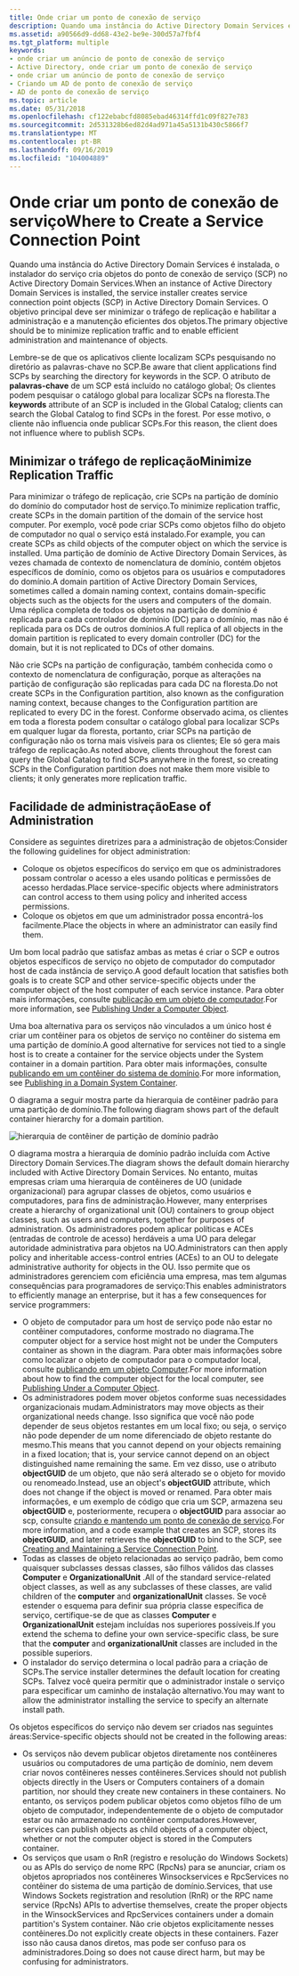 ```yaml
---
title: Onde criar um ponto de conexão de serviço
description: Quando uma instância do Active Directory Domain Services é instalada, o instalador do serviço cria objetos do ponto de conexão de serviço (SCP) no Active Directory Domain Services.
ms.assetid: a90566d9-dd68-43e2-be9e-300d57a7fbf4
ms.tgt_platform: multiple
keywords:
- onde criar um anúncio de ponto de conexão de serviço
- Active Directory, onde criar um ponto de conexão de serviço
- onde criar um anúncio de ponto de conexão de serviço
- Criando um AD de ponto de conexão de serviço
- AD de ponto de conexão de serviço
ms.topic: article
ms.date: 05/31/2018
ms.openlocfilehash: cf122ebabcfd8085ebad46314ffd1c09f827e783
ms.sourcegitcommit: 2d531328b6ed82d4ad971a45a5131b430c5866f7
ms.translationtype: MT
ms.contentlocale: pt-BR
ms.lasthandoff: 09/16/2019
ms.locfileid: "104004889"
---
```

# <a name="where-to-create-a-service-connection-point"></a><span data-ttu-id="769c2-108">Onde criar um ponto de conexão de serviço</span><span class="sxs-lookup"><span data-stu-id="769c2-108">Where to Create a Service Connection Point</span></span>

<span data-ttu-id="769c2-109">Quando uma instância do Active Directory Domain Services é instalada, o instalador do serviço cria objetos do ponto de conexão de serviço (SCP) no Active Directory Domain Services.</span><span class="sxs-lookup"><span data-stu-id="769c2-109">When an instance of Active Directory Domain Services is installed, the service installer creates service connection point objects (SCP) in Active Directory Domain Services.</span></span> <span data-ttu-id="769c2-110">O objetivo principal deve ser minimizar o tráfego de replicação e habilitar a administração e a manutenção eficientes dos objetos.</span><span class="sxs-lookup"><span data-stu-id="769c2-110">The primary objective should be to minimize replication traffic and to enable efficient administration and maintenance of objects.</span></span>

<span data-ttu-id="769c2-111">Lembre-se de que os aplicativos cliente localizam SCPs pesquisando no diretório as palavras-chave no SCP.</span><span class="sxs-lookup"><span data-stu-id="769c2-111">Be aware that client applications find SCPs by searching the directory for keywords in the SCP.</span></span> <span data-ttu-id="769c2-112">O atributo de **palavras-chave** de um SCP está incluído no catálogo global; Os clientes podem pesquisar o catálogo global para localizar SCPs na floresta.</span><span class="sxs-lookup"><span data-stu-id="769c2-112">The **keywords** attribute of an SCP is included in the Global Catalog; clients can search the Global Catalog to find SCPs in the forest.</span></span> <span data-ttu-id="769c2-113">Por esse motivo, o cliente não influencia onde publicar SCPs.</span><span class="sxs-lookup"><span data-stu-id="769c2-113">For this reason, the client does not influence where to publish SCPs.</span></span>

## <a name="minimize-replication-traffic"></a><span data-ttu-id="769c2-114">Minimizar o tráfego de replicação</span><span class="sxs-lookup"><span data-stu-id="769c2-114">Minimize Replication Traffic</span></span>

<span data-ttu-id="769c2-115">Para minimizar o tráfego de replicação, crie SCPs na partição de domínio do domínio do computador host de serviço.</span><span class="sxs-lookup"><span data-stu-id="769c2-115">To minimize replication traffic, create SCPs in the domain partition of the domain of the service host computer.</span></span> <span data-ttu-id="769c2-116">Por exemplo, você pode criar SCPs como objetos filho do objeto de computador no qual o serviço está instalado.</span><span class="sxs-lookup"><span data-stu-id="769c2-116">For example, you can create SCPs as child objects of the computer object on which the service is installed.</span></span> <span data-ttu-id="769c2-117">Uma partição de domínio de Active Directory Domain Services, às vezes chamada de contexto de nomenclatura de domínio, contém objetos específicos de domínio, como os objetos para os usuários e computadores do domínio.</span><span class="sxs-lookup"><span data-stu-id="769c2-117">A domain partition of Active Directory Domain Services, sometimes called a domain naming context, contains domain-specific objects such as the objects for the users and computers of the domain.</span></span> <span data-ttu-id="769c2-118">Uma réplica completa de todos os objetos na partição de domínio é replicada para cada controlador de domínio (DC) para o domínio, mas não é replicada para os DCs de outros domínios.</span><span class="sxs-lookup"><span data-stu-id="769c2-118">A full replica of all objects in the domain partition is replicated to every domain controller (DC) for the domain, but it is not replicated to DCs of other domains.</span></span>

<span data-ttu-id="769c2-119">Não crie SCPs na partição de configuração, também conhecida como o contexto de nomenclatura de configuração, porque as alterações na partição de configuração são replicadas para cada DC na floresta.</span><span class="sxs-lookup"><span data-stu-id="769c2-119">Do not create SCPs in the Configuration partition, also known as the configuration naming context, because changes to the Configuration partition are replicated to every DC in the forest.</span></span> <span data-ttu-id="769c2-120">Conforme observado acima, os clientes em toda a floresta podem consultar o catálogo global para localizar SCPs em qualquer lugar da floresta, portanto, criar SCPs na partição de configuração não os torna mais visíveis para os clientes; Ele só gera mais tráfego de replicação.</span><span class="sxs-lookup"><span data-stu-id="769c2-120">As noted above, clients throughout the forest can query the Global Catalog to find SCPs anywhere in the forest, so creating SCPs in the Configuration partition does not make them more visible to clients; it only generates more replication traffic.</span></span>

## <a name="ease-of-administration"></a><span data-ttu-id="769c2-121">Facilidade de administração</span><span class="sxs-lookup"><span data-stu-id="769c2-121">Ease of Administration</span></span>

<span data-ttu-id="769c2-122">Considere as seguintes diretrizes para a administração de objetos:</span><span class="sxs-lookup"><span data-stu-id="769c2-122">Consider the following guidelines for object administration:</span></span>

-   <span data-ttu-id="769c2-123">Coloque os objetos específicos do serviço em que os administradores possam controlar o acesso a eles usando políticas e permissões de acesso herdadas.</span><span class="sxs-lookup"><span data-stu-id="769c2-123">Place service-specific objects where administrators can control access to them using policy and inherited access permissions.</span></span>
-   <span data-ttu-id="769c2-124">Coloque os objetos em que um administrador possa encontrá-los facilmente.</span><span class="sxs-lookup"><span data-stu-id="769c2-124">Place the objects in where an administrator can easily find them.</span></span>

<span data-ttu-id="769c2-125">Um bom local padrão que satisfaz ambas as metas é criar o SCP e outros objetos específicos de serviço no objeto de computador do computador host de cada instância de serviço.</span><span class="sxs-lookup"><span data-stu-id="769c2-125">A good default location that satisfies both goals is to create SCP and other service-specific objects under the computer object of the host computer of each service instance.</span></span> <span data-ttu-id="769c2-126">Para obter mais informações, consulte [publicação em um objeto de computador](publishing-under-a-computer-object.md).</span><span class="sxs-lookup"><span data-stu-id="769c2-126">For more information, see [Publishing Under a Computer Object](publishing-under-a-computer-object.md).</span></span>

<span data-ttu-id="769c2-127">Uma boa alternativa para os serviços não vinculados a um único host é criar um contêiner para os objetos de serviço no contêiner do sistema em uma partição de domínio.</span><span class="sxs-lookup"><span data-stu-id="769c2-127">A good alternative for services not tied to a single host is to create a container for the service objects under the System container in a domain partition.</span></span> <span data-ttu-id="769c2-128">Para obter mais informações, consulte [publicando em um contêiner do sistema de domínio](publishing-in-a-domain-system-container.md).</span><span class="sxs-lookup"><span data-stu-id="769c2-128">For more information, see [Publishing in a Domain System Container](publishing-in-a-domain-system-container.md).</span></span>

<span data-ttu-id="769c2-129">O diagrama a seguir mostra parte da hierarquia de contêiner padrão para uma partição de domínio.</span><span class="sxs-lookup"><span data-stu-id="769c2-129">The following diagram shows part of the default container hierarchy for a domain partition.</span></span>

![hierarquia de contêiner de partição de domínio padrão](images/domain-container-heirarchy.png)

<span data-ttu-id="769c2-131">O diagrama mostra a hierarquia de domínio padrão incluída com Active Directory Domain Services.</span><span class="sxs-lookup"><span data-stu-id="769c2-131">The diagram shows the default domain hierarchy included with Active Directory Domain Services.</span></span> <span data-ttu-id="769c2-132">No entanto, muitas empresas criam uma hierarquia de contêineres de UO (unidade organizacional) para agrupar classes de objetos, como usuários e computadores, para fins de administração.</span><span class="sxs-lookup"><span data-stu-id="769c2-132">However, many enterprises create a hierarchy of organizational unit (OU) containers to group object classes, such as users and computers, together for purposes of administration.</span></span> <span data-ttu-id="769c2-133">Os administradores podem aplicar políticas e ACEs (entradas de controle de acesso) herdáveis a uma UO para delegar autoridade administrativa para objetos na UO.</span><span class="sxs-lookup"><span data-stu-id="769c2-133">Administrators can then apply policy and inheritable access-control entries (ACEs) to an OU to delegate administrative authority for objects in the OU.</span></span> <span data-ttu-id="769c2-134">Isso permite que os administradores gerenciem com eficiência uma empresa, mas tem algumas consequências para programadores de serviço:</span><span class="sxs-lookup"><span data-stu-id="769c2-134">This enables administrators to efficiently manage an enterprise, but it has a few consequences for service programmers:</span></span>

-   <span data-ttu-id="769c2-135">O objeto de computador para um host de serviço pode não estar no contêiner computadores, conforme mostrado no diagrama.</span><span class="sxs-lookup"><span data-stu-id="769c2-135">The computer object for a service host might not be under the Computers container as shown in the diagram.</span></span> <span data-ttu-id="769c2-136">Para obter mais informações sobre como localizar o objeto de computador para o computador local, consulte [publicando em um objeto Computer](publishing-under-a-computer-object.md).</span><span class="sxs-lookup"><span data-stu-id="769c2-136">For more information about how to find the computer object for the local computer, see [Publishing Under a Computer Object](publishing-under-a-computer-object.md).</span></span>
-   <span data-ttu-id="769c2-137">Os administradores podem mover objetos conforme suas necessidades organizacionais mudam.</span><span class="sxs-lookup"><span data-stu-id="769c2-137">Administrators may move objects as their organizational needs change.</span></span> <span data-ttu-id="769c2-138">Isso significa que você não pode depender de seus objetos restantes em um local fixo; ou seja, o serviço não pode depender de um nome diferenciado de objeto restante do mesmo.</span><span class="sxs-lookup"><span data-stu-id="769c2-138">This means that you cannot depend on your objects remaining in a fixed location; that is, your service cannot depend on an object distinguished name remaining the same.</span></span> <span data-ttu-id="769c2-139">Em vez disso, use o atributo **objectGUID** de um objeto, que não será alterado se o objeto for movido ou renomeado.</span><span class="sxs-lookup"><span data-stu-id="769c2-139">Instead, use an object's **objectGUID** attribute, which does not change if the object is moved or renamed.</span></span> <span data-ttu-id="769c2-140">Para obter mais informações, e um exemplo de código que cria um SCP, armazena seu **objectGUID** e, posteriormente, recupera o **objectGUID** para associar ao scp, consulte [criando e mantendo um ponto de conexão de serviço](creating-and-maintaining-a-service-connection-point.md).</span><span class="sxs-lookup"><span data-stu-id="769c2-140">For more information, and a code example that creates an SCP, stores its **objectGUID**, and later retrieves the **objectGUID** to bind to the SCP, see [Creating and Maintaining a Service Connection Point](creating-and-maintaining-a-service-connection-point.md).</span></span>
-   <span data-ttu-id="769c2-141">Todas as classes de objeto relacionadas ao serviço padrão, bem como quaisquer subclasses dessas classes, são filhos válidos das classes **Computer** e **OrganizationalUnit** .</span><span class="sxs-lookup"><span data-stu-id="769c2-141">All of the standard service-related object classes, as well as any subclasses of these classes, are valid children of the **computer** and **organizationalUnit** classes.</span></span> <span data-ttu-id="769c2-142">Se você estender o esquema para definir sua própria classe específica de serviço, certifique-se de que as classes **Computer** e **OrganizationalUnit** estejam incluídas nos superiores possíveis.</span><span class="sxs-lookup"><span data-stu-id="769c2-142">If you extend the schema to define your own service-specific class, be sure that the **computer** and **organizationalUnit** classes are included in the possible superiors.</span></span>
-   <span data-ttu-id="769c2-143">O instalador do serviço determina o local padrão para a criação de SCPs.</span><span class="sxs-lookup"><span data-stu-id="769c2-143">The service installer determines the default location for creating SCPs.</span></span> <span data-ttu-id="769c2-144">Talvez você queira permitir que o administrador instale o serviço para especificar um caminho de instalação alternativo.</span><span class="sxs-lookup"><span data-stu-id="769c2-144">You may want to allow the administrator installing the service to specify an alternate install path.</span></span>

<span data-ttu-id="769c2-145">Os objetos específicos do serviço não devem ser criados nas seguintes áreas:</span><span class="sxs-lookup"><span data-stu-id="769c2-145">Service-specific objects should not be created in the following areas:</span></span>

-   <span data-ttu-id="769c2-146">Os serviços não devem publicar objetos diretamente nos contêineres usuários ou computadores de uma partição de domínio, nem devem criar novos contêineres nesses contêineres.</span><span class="sxs-lookup"><span data-stu-id="769c2-146">Services should not publish objects directly in the Users or Computers containers of a domain partition, nor should they create new containers in these containers.</span></span> <span data-ttu-id="769c2-147">No entanto, os serviços podem publicar objetos como objetos filho de um objeto de computador, independentemente de o objeto de computador estar ou não armazenado no contêiner computadores.</span><span class="sxs-lookup"><span data-stu-id="769c2-147">However, services can publish objects as child objects of a computer object, whether or not the computer object is stored in the Computers container.</span></span>
-   <span data-ttu-id="769c2-148">Os serviços que usam o RnR (registro e resolução do Windows Sockets) ou as APIs do serviço de nome RPC (RpcNs) para se anunciar, criam os objetos apropriados nos contêineres Winsockservices e RpcServices no contêiner do sistema de uma partição de domínio.</span><span class="sxs-lookup"><span data-stu-id="769c2-148">Services, that use Windows Sockets registration and resolution (RnR) or the RPC name service (RpcNs) APIs to advertise themselves, create the proper objects in the WinsockServices and RpcServices containers under a domain partition's System container.</span></span> <span data-ttu-id="769c2-149">Não crie objetos explicitamente nesses contêineres.</span><span class="sxs-lookup"><span data-stu-id="769c2-149">Do not explicitly create objects in these containers.</span></span> <span data-ttu-id="769c2-150">Fazer isso não causa danos diretos, mas pode ser confuso para os administradores.</span><span class="sxs-lookup"><span data-stu-id="769c2-150">Doing so does not cause direct harm, but may be confusing for administrators.</span></span>

 

 




